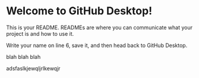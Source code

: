 # Welcome to GitHub Desktop!

This is your README. READMEs are where you can communicate what your project is and how to use it.

Write your name on line 6, save it, and then head back to GitHub Desktop.

blah blah blah


adsfaslkjewqljrlkewqjr
